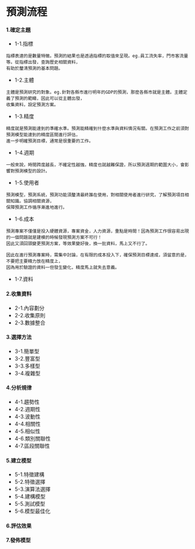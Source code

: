 # 預測流程


#### 1.確定主題
- 1-1.指標
```
指標表達的是數量特徵。預測的結果也是透過指標的取值來呈現。eg.員工流失率，門市客流量等。從指標出發，查詢歷史相關資料，
有助於釐清預測的基本問題。
```

- 1-2.主體
```
主體是預測研究的對象。eg.針對各縣市進行明年的GDP的預測，那麼各縣市就是主體。主體定義了預測的範疇，因此可以從主體出發，
收集資料，設定預測方案。
```

- 1-3.精度
```
精度就是預測能達到的準確水準。預測能精確到什麼水準與資料情況有關。在預測工作之前須對預測模型能達到的精度區間進行評估，
進一步明確預測目標，通常是很重要的工作。
```

- 1-4.週期
```
一般來說，時間跨度越長，不確定性越強，精度也就越難保證，所以預測週期的範圍大小，會影響對預測模型的設計。
```

- 1-5.使用者
```
預測模型，預測系統，預測功能須釐清最終誰在使用，對相關使用者進行研究，了解預測項目相關知識。協調相關資源，
保障預測工作循序漸進地進行。
```

- 1-6.成本
```
預測專案不僅僅是投入硬體資源，專案資金，人力資源，重點是時間！因為預測工作很容易出現的一個問題就是建模的時候發現預測方案不可行！
因此又須回頭變更預測方案，等效果變好後，換一批資料，馬上又不行了。

因此在進行預測專案時，需集中討論，在有限的成本投入下，確保預測目標達成，須留意的是，不要把主要精力放在精度上，
因為用於驗證的資料一但發生變化，精度馬上就失去意義。
```

- 1-7.資料
#### 2.收集資料
- 2-1.內容劃分
- 2-2.收集原則
- 2-3.數據整合
#### 3.選擇方法
- 3-1.簡單型
- 3-2.豐富型
- 3-3.多樣型
- 3-4.複雜型
#### 4.分析規律
- 4-1.趨勢性
- 4-2.週期性
- 4-3.波動性
- 4-4.相關性
- 4-5.相似性
- 4-6.類別關聯性
- 4-7.區段關聯性
#### 5.建立模型
- 5-1.特徵建構
- 5-2.特徵選擇
- 5-3.演算法選擇
- 5-4.建構模型
- 5-5.測試模型
- 5-6.模型最佳化
#### 6.評估效果
#### 7.發佈模型

